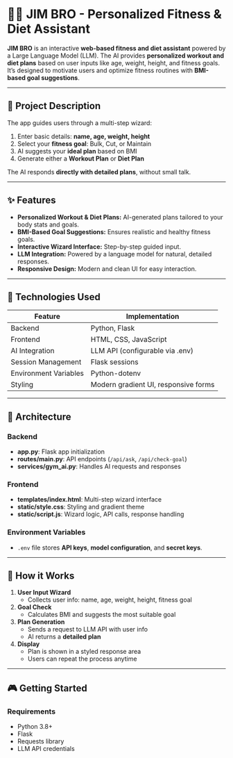 # 🏋️‍♂️ JIM BRO - Personalized Fitness & Diet Assistant



**JIM BRO** is an interactive **web-based fitness and diet assistant** powered by a Large Language Model (LLM). The AI provides **personalized workout and diet plans** based on user inputs like age, weight, height, and fitness goals. It’s designed to motivate users and optimize fitness routines with **BMI-based goal suggestions**.

---

## 🧠 Project Description

The app guides users through a multi-step wizard:

1. Enter basic details: **name, age, weight, height**
2. Select your **fitness goal**: Bulk, Cut, or Maintain
3. AI suggests your **ideal plan** based on BMI
4. Generate either a **Workout Plan** or **Diet Plan**

The AI responds **directly with detailed plans**, without small talk.

---

## ✨ Features

- **Personalized Workout & Diet Plans:** AI-generated plans tailored to your body stats and goals.
- **BMI-Based Goal Suggestions:** Ensures realistic and healthy fitness goals.
- **Interactive Wizard Interface:** Step-by-step guided input.
- **LLM Integration:** Powered by a language model for natural, detailed responses.
- **Responsive Design:** Modern and clean UI for easy interaction.

---

## 🧰 Technologies Used

| Feature               | Implementation                                      |
|-----------------------|----------------------------------------------------|
| Backend               | Python, Flask                                      |
| Frontend              | HTML, CSS, JavaScript                              |
| AI Integration        | LLM API (configurable via .env)                   |
| Session Management    | Flask sessions                                     |
| Environment Variables | Python-dotenv                                     |
| Styling               | Modern gradient UI, responsive forms              |

---

## 🧱 Architecture

### Backend
- **app.py**: Flask app initialization
- **routes/main.py**: API endpoints (`/api/ask`, `/api/check-goal`)
- **services/gym_ai.py**: Handles AI requests and responses

### Frontend
- **templates/index.html**: Multi-step wizard interface
- **static/style.css**: Styling and gradient theme
- **static/script.js**: Wizard logic, API calls, response handling

### Environment Variables
- `.env` file stores **API keys**, **model configuration**, and **secret keys**.

---

## 🧩 How it Works

1. **User Input Wizard**
   - Collects user info: name, age, weight, height, fitness goal
2. **Goal Check**
   - Calculates BMI and suggests the most suitable goal
3. **Plan Generation**
   - Sends a request to LLM API with user info
   - AI returns a **detailed plan**
4. **Display**
   - Plan is shown in a styled response area
   - Users can repeat the process anytime

---

## 🎮 Getting Started

### Requirements
- Python 3.8+
- Flask
- Requests library
- LLM API credentials

